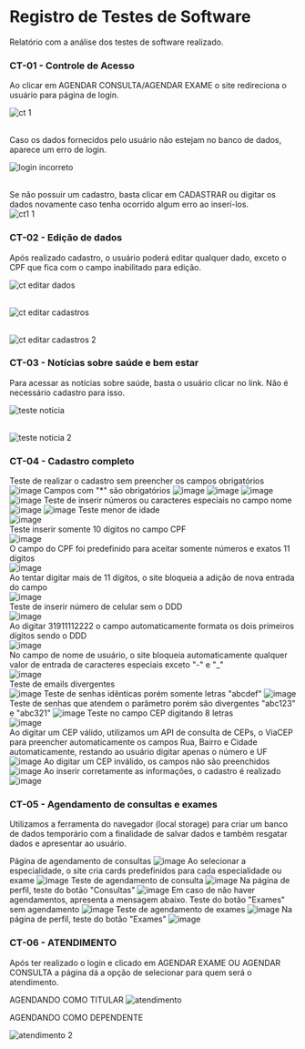# Registro de Testes de Software

Relatório com a análise dos testes de software realizado. 

### CT-01 - Controle de Acesso

Ao clicar em AGENDAR CONSULTA/AGENDAR EXAME o site redireciona o usuário para página de login.

![ct 1](https://github.com/ICEI-PUC-Minas-PMV-ADS/pmv-ads-2023-1-e1-proj-web-t7-medicfy/assets/128761556/4c9cd2c0-1578-4294-bf0e-7820428125c0) <br /> <br />

Caso os dados fornecidos pelo usuário não estejam no banco de dados, aparece um erro de login. <br>

![login incorreto](https://github.com/ICEI-PUC-Minas-PMV-ADS/pmv-ads-2023-1-e1-proj-web-t7-medicfy/assets/128761556/521839be-9bb5-4ffd-a4a8-1bf1e053971a) <br /> <br />


Se não possuir um cadastro, basta clicar em CADASTRAR ou digitar os dados novamente caso tenha ocorrido algum erro ao inserí-los. <br>
![ct1 1](https://github.com/ICEI-PUC-Minas-PMV-ADS/pmv-ads-2023-1-e1-proj-web-t7-medicfy/assets/128761556/35a39e71-ad33-482e-9ee1-e70136494f6c)


### CT-02 - Edição de dados

Após realizado cadastro, o usuário poderá editar qualquer dado, exceto o CPF que fica com o campo inabilitado para edição. 

![ct editar dados](https://github.com/ICEI-PUC-Minas-PMV-ADS/pmv-ads-2023-1-e1-proj-web-t7-medicfy/assets/128761556/1f5844af-de04-4012-9d86-4e93e889a494) <br /> <br />

![ct editar cadastros](https://github.com/ICEI-PUC-Minas-PMV-ADS/pmv-ads-2023-1-e1-proj-web-t7-medicfy/assets/128761556/f8fbe9bc-69ab-4924-a906-c079e2f64a76) <br /> <br />


![ct editar cadastros 2](https://github.com/ICEI-PUC-Minas-PMV-ADS/pmv-ads-2023-1-e1-proj-web-t7-medicfy/assets/128761556/f1c75271-033e-420a-be4d-d1ee27df6ba0)


### CT-03 - Notícias sobre saúde e bem estar

Para acessar as notícias sobre saúde, basta o usuário clicar no link. Não é necessário cadastro para isso. 


![teste noticia](https://github.com/ICEI-PUC-Minas-PMV-ADS/pmv-ads-2023-1-e1-proj-web-t7-medicfy/assets/128761556/3e3e4ea9-d273-446a-bac5-120fca45e569) <br /> <br />

![teste noticia 2](https://github.com/ICEI-PUC-Minas-PMV-ADS/pmv-ads-2023-1-e1-proj-web-t7-medicfy/assets/128761556/4575a885-b1b9-4436-a714-a81aa7ea6e63)

### CT-04 - Cadastro completo

Teste de realizar o cadastro sem preencher os campos obrigatórios
![image](https://github.com/ICEI-PUC-Minas-PMV-ADS/pmv-ads-2023-1-e1-proj-web-t7-medicfy/assets/128761321/5d6cb1e4-c50b-401a-855b-af646f9380ac)
Campos com "\*" são obrigatórios
![image](https://github.com/ICEI-PUC-Minas-PMV-ADS/pmv-ads-2023-1-e1-proj-web-t7-medicfy/assets/128761321/c0df6e5b-d9ae-4f48-84a9-f67cbbc657df)
![image](https://github.com/ICEI-PUC-Minas-PMV-ADS/pmv-ads-2023-1-e1-proj-web-t7-medicfy/assets/128761321/a3cc985a-b8e9-43aa-833e-ebf7f77c1db4)
![image](https://github.com/ICEI-PUC-Minas-PMV-ADS/pmv-ads-2023-1-e1-proj-web-t7-medicfy/assets/128761321/8274990e-891f-4527-8af4-e5435473820b)
![image](https://github.com/ICEI-PUC-Minas-PMV-ADS/pmv-ads-2023-1-e1-proj-web-t7-medicfy/assets/128761321/0e8c28b6-ef8c-4222-9cb5-9137e13c440e)
Teste de inserir números ou caracteres especiais no campo nome
![image](https://github.com/ICEI-PUC-Minas-PMV-ADS/pmv-ads-2023-1-e1-proj-web-t7-medicfy/assets/128761321/902bbfae-528b-4d88-892e-c30592e5340a)
![image](https://github.com/ICEI-PUC-Minas-PMV-ADS/pmv-ads-2023-1-e1-proj-web-t7-medicfy/assets/128761321/e8d5d38a-e349-4182-96e3-b353875fe20a)
Teste menor de idade <br>
![image](https://github.com/ICEI-PUC-Minas-PMV-ADS/pmv-ads-2023-1-e1-proj-web-t7-medicfy/assets/128761321/64601c62-665d-4cf7-9b02-401b6cf87857) <br>
Teste inserir somente 10 dígitos no campo CPF <br>
![image](https://github.com/ICEI-PUC-Minas-PMV-ADS/pmv-ads-2023-1-e1-proj-web-t7-medicfy/assets/128761321/edd7068d-6ac4-4a94-ad9f-e98bb0c975f1) <br>
O campo do CPF foi predefinido para aceitar somente números e exatos 11 dígitos <br>
![image](https://github.com/ICEI-PUC-Minas-PMV-ADS/pmv-ads-2023-1-e1-proj-web-t7-medicfy/assets/128761321/c652a631-48b3-4103-8c83-443a30ae7a56) <br>
Ao tentar digitar mais de 11 dígitos, o site bloqueia a adição de nova entrada do campo <br>
![image](https://github.com/ICEI-PUC-Minas-PMV-ADS/pmv-ads-2023-1-e1-proj-web-t7-medicfy/assets/128761321/8291d50a-6362-4298-be48-9a483fb7282d) <br>
Teste de inserir número de celular sem o DDD <br>
![image](https://github.com/ICEI-PUC-Minas-PMV-ADS/pmv-ads-2023-1-e1-proj-web-t7-medicfy/assets/128761321/a42d8e10-ffd1-45a3-8864-a65f3c1ff2bd) <br>
Ao digitar 31911112222 o campo automaticamente formata os dois primeiros dígitos sendo o DDD <br>
![image](https://github.com/ICEI-PUC-Minas-PMV-ADS/pmv-ads-2023-1-e1-proj-web-t7-medicfy/assets/128761321/a6ccad32-8050-48f3-ad8a-ca90799f4c23) <br>
No campo de nome de usuário, o site bloqueia automaticamente qualquer valor de entrada de caracteres especiais exceto "\-" e "\_" <br>
![image](https://github.com/ICEI-PUC-Minas-PMV-ADS/pmv-ads-2023-1-e1-proj-web-t7-medicfy/assets/128761321/05e660d7-095d-462f-b761-e6090dc795bc) <br>
Teste de emails divergentes <br>
![image](https://github.com/ICEI-PUC-Minas-PMV-ADS/pmv-ads-2023-1-e1-proj-web-t7-medicfy/assets/128761321/02eee55d-af1f-4df7-b15e-4e6c4b6b0f6d)
Teste de senhas idênticas porém somente letras "abcdef"
![image](https://github.com/ICEI-PUC-Minas-PMV-ADS/pmv-ads-2023-1-e1-proj-web-t7-medicfy/assets/128761321/827ff51d-766c-4eb5-b8c0-9a8773a3aa35)
Teste de senhas que atendem o parâmetro porém são divergentes "abc123" e "abc321"
![image](https://github.com/ICEI-PUC-Minas-PMV-ADS/pmv-ads-2023-1-e1-proj-web-t7-medicfy/assets/128761321/378d1b7a-e7fa-43b3-a32e-124eb15064e8)
Teste no campo CEP digitando 8 letras <br>
![image](https://github.com/ICEI-PUC-Minas-PMV-ADS/pmv-ads-2023-1-e1-proj-web-t7-medicfy/assets/128761321/6e800dcf-20ab-46a1-bdc5-c58cc96093c5) <br>
Ao digitar um CEP válido, utilizamos um API de consulta de CEPs, o ViaCEP para preencher automaticamente os campos Rua, Bairro e Cidade automaticamente, restando ao usuário digitar apenas o número e UF
![image](https://github.com/ICEI-PUC-Minas-PMV-ADS/pmv-ads-2023-1-e1-proj-web-t7-medicfy/assets/128761321/6b527796-caaa-4267-8441-7bd2b5a0f3c6)
Ao digitar um CEP inválido, os campos não são preenchidos
![image](https://github.com/ICEI-PUC-Minas-PMV-ADS/pmv-ads-2023-1-e1-proj-web-t7-medicfy/assets/128761321/401b275f-888a-4736-92c0-7c6e1e7a0875)
Ao inserir corretamente as informações, o cadastro é realizado
![image](https://github.com/ICEI-PUC-Minas-PMV-ADS/pmv-ads-2023-1-e1-proj-web-t7-medicfy/assets/128761321/b2c125e2-2edb-4ee3-94b6-2ae36b2e6e2e)



### CT-05 - Agendamento de consultas e exames

Utilizamos a ferramenta do navegador (local storage) para criar um banco de dados temporário com a finalidade de salvar dados e também resgatar dados e apresentar ao usuário.

Página de agendamento de consultas
![image](https://github.com/ICEI-PUC-Minas-PMV-ADS/pmv-ads-2023-1-e1-proj-web-t7-medicfy/assets/128761321/5c27c24f-d1c3-46cd-aee3-5d55e5a14ae7)
Ao selecionar a especialidade, o site cria cards predefinidos para cada especialidade ou exame
![image](https://github.com/ICEI-PUC-Minas-PMV-ADS/pmv-ads-2023-1-e1-proj-web-t7-medicfy/assets/128761321/cd41484b-5e17-45fa-8ef7-a8299c565be1)
Teste de agendamento de consulta
![image](https://github.com/ICEI-PUC-Minas-PMV-ADS/pmv-ads-2023-1-e1-proj-web-t7-medicfy/assets/128761321/8b37d5e5-0585-4928-866c-5abca449b9ce)
Na página de perfil, teste do botão "Consultas"
![image](https://github.com/ICEI-PUC-Minas-PMV-ADS/pmv-ads-2023-1-e1-proj-web-t7-medicfy/assets/128761321/246acccd-852f-489f-b5b0-446a3d3dba2b)
Em caso de não haver agendamentos, apresenta a mensagem abaixo. Teste do botão "Exames" sem agendamento
![image](https://github.com/ICEI-PUC-Minas-PMV-ADS/pmv-ads-2023-1-e1-proj-web-t7-medicfy/assets/128761321/8ae33f68-206b-4e02-900e-0ae24c7e050e)
Teste de agendamento de exames
![image](https://github.com/ICEI-PUC-Minas-PMV-ADS/pmv-ads-2023-1-e1-proj-web-t7-medicfy/assets/128761321/bdc07369-eeb2-4f87-9a16-36961de685f1)
Na página de perfil, teste do botão "Exames"
![image](https://github.com/ICEI-PUC-Minas-PMV-ADS/pmv-ads-2023-1-e1-proj-web-t7-medicfy/assets/128761321/cb40f28e-9fe2-4060-80fd-05b5239127fe)


### CT-06 - ATENDIMENTO

Após ter realizado o login e clicado em AGENDAR EXAME OU AGENDAR CONSULTA a página dá a opção de selecionar para quem será o atendimento.

AGENDANDO COMO TITULAR
![atendimento](https://github.com/ICEI-PUC-Minas-PMV-ADS/pmv-ads-2023-1-e1-proj-web-t7-medicfy/assets/128761556/1fe1b814-5db8-4c39-bc0d-246b0d631c05)

AGENDANDO COMO DEPENDENTE 

![atendimento 2](https://github.com/ICEI-PUC-Minas-PMV-ADS/pmv-ads-2023-1-e1-proj-web-t7-medicfy/assets/128761556/edc9a7b0-2913-4bdc-9dcb-b4f6e4172f99)
